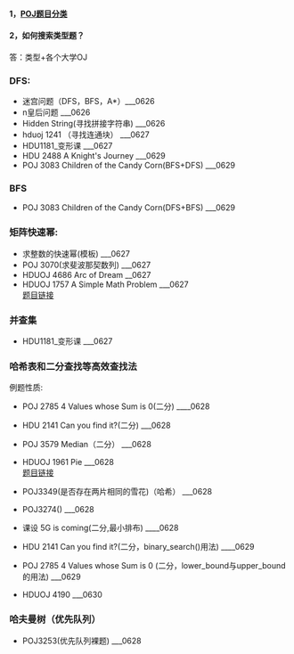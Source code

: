 #### 1，[POJ题目分类](https://blog.csdn.net/lyy289065406/article/details/78702485)
#### 2，如何搜索类型题？
答：类型+各个大学OJ

### DFS:
* 迷宫问题（DFS，BFS，A*）___0626
* n皇后问题   ___0626
* Hidden String(寻找拼接字符串)  ___0626
* hduoj 1241 （寻找连通块）  ___0627
* HDU1181_变形课  ___0627
* HDU 2488 A Knight's Journey  ___0629
* POJ 3083 Children of the Candy Corn(BFS+DFS)   ___0629

### BFS
* POJ 3083 Children of the Candy Corn(DFS+BFS)   ___0629

### 矩阵快速幂:
* 求整数的快速幂(模板)  ___0627
* POJ 3070(求斐波那契数列)  ___0627
* HDUOJ 4686 Arc of Dream  __0627
* HDUOJ 1757 A Simple Math Problem   ___0627<br>
[题目链接](https://www.cnblogs.com/gongxijun/tag/%E5%BF%AB%E9%80%9F%E5%B9%82/)

### 并查集
* HDU1181_变形课  ___0627

### 哈希表和二分查找等高效查找法
例题性质:
* POJ 2785 4 Values whose Sum is 0(二分)       ____0628
* HDU 2141 Can you find it?(二分)      ___0628
* POJ 3579 Median（二分）   ___0628<br>
* HDUOJ 1961 Pie   ___0628<br>
[题目链接](https://blog.csdn.net/u011469138/article/details/78409186)

* POJ3349(是否存在两片相同的雪花)（哈希）     ___0628
* POJ3274()        ___0628
* 课设 5G is coming(二分,最小排布)     ____0628
* HDU 2141 Can you find it?(二分，binary_search()用法)   ____0629
* POJ 2785 4 Values whose Sum is 0 (二分，lower_bound与upper_bound的用法)   ___0629
* HDUOJ 4190   ___0630


### 哈夫曼树（优先队列）
* POJ3253(优先队列裸题)   ___0628










